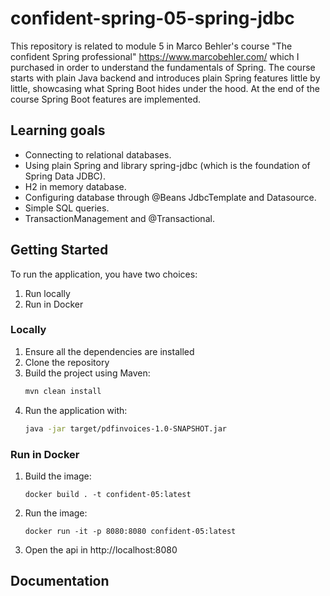 # confident-spring-05-spring-jdbc
This repository is related to module 5 in Marco Behler's course "The confident Spring professional" https://www.marcobehler.com/ which I purchased in order to understand the fundamentals of Spring. The course starts with plain Java backend and introduces plain Spring features little by little, showcasing what Spring Boot hides under the hood. At the end of the course Spring Boot features are implemented.  

## Learning goals
- Connecting to relational databases.   
- Using plain Spring and library spring-jdbc (which is the foundation of Spring Data JDBC).  
- H2 in memory database.  
- Configuring database through @Beans JdbcTemplate and Datasource.  
- Simple SQL queries.  
- TransactionManagement and @Transactional.

## Getting Started

To run the application, you have two choices:
1. Run locally
2. Run in Docker

### Locally

1. Ensure all the dependencies are installed
2. Clone the repository  
3. Build the project using Maven: 
    ```sh
    mvn clean install
    ```
4. Run the application with: 
    ```sh
    java -jar target/pdfinvoices-1.0-SNAPSHOT.jar
    ```

### Run in Docker
1. Build the image:
    ```shell
    docker build . -t confident-05:latest     
    ```
2. Run the image:
    ```shell
    docker run -it -p 8080:8080 confident-05:latest 
    ```
3. Open the api in http://localhost:8080
   
## Documentation




